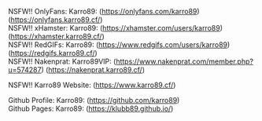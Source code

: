 NSFW!! OnlyFans: Karro89: (https://onlyfans.com/karro89) (https://onlyfans.karro89.cf/) \
NSFW!! xHamster: Karro89: (https://xhamster.com/users/karro89) (https://xhamster.karro89.cf/) \
NSFW!! RedGIFs: Karro89: (https://www.redgifs.com/users/karro89) (https://redgifs.karro89.cf/) \
NSFW!! Nakenprat: Karro89VIP: (https://www.nakenprat.com/member.php?u=574287) (https://nakenprat.karro89.cf/)

NSFW!! Karro89 Website: (https://www.karro89.cf/)

Github Profile: Karro89: (https://github.com/karro89) \
Github Pages: Karro89: (https://klubb89.github.io/)
